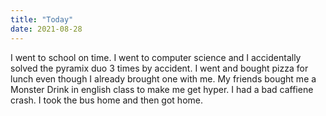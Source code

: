 ```yaml
---
title: "Today"
date: 2021-08-28
---
```

I went to school on time. I went to computer science and I accidentally solved the pyramix duo 3 times by accident. I went and bought pizza for lunch even though I already brought one with me. My friends bought me a Monster Drink in english class to make me get hyper. I had a bad caffiene crash. I took the bus home and then got home.
